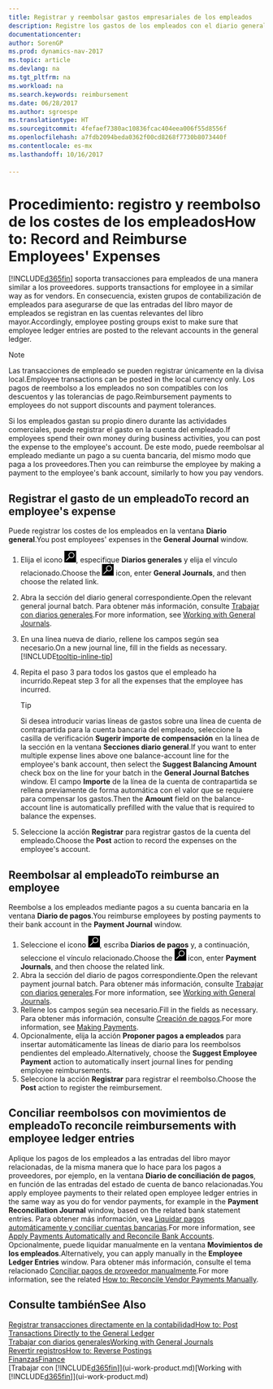 ```yaml
---
title: Registrar y reembolsar gastos empresariales de los empleados
description: Registre los gastos de los empleados con el diario general en la cuenta del empleado y luego registre un pago a la cuenta bancaria del empleado para reembolsar el gasto relacionado con el negocio.
documentationcenter: 
author: SorenGP
ms.prod: dynamics-nav-2017
ms.topic: article
ms.devlang: na
ms.tgt_pltfrm: na
ms.workload: na
ms.search.keywords: reimbursement
ms.date: 06/28/2017
ms.author: sgroespe
ms.translationtype: HT
ms.sourcegitcommit: 4fefaef7380ac10836fcac404eea006f55d8556f
ms.openlocfilehash: a7fdb2094beda0362f00cd8268f7730b8073440f
ms.contentlocale: es-mx
ms.lasthandoff: 10/16/2017

---
```

# <a name="how-to-record-and-reimburse-employees-expenses"></a><span data-ttu-id="36d0c-103">Procedimiento: registro y reembolso de los costes de los empleados</span><span class="sxs-lookup"><span data-stu-id="36d0c-103">How to: Record and Reimburse Employees' Expenses</span></span>
[!INCLUDE[d365fin](includes/d365fin_md.md)]<span data-ttu-id="36d0c-104"> soporta transacciones para empleados de una manera similar a los proveedores.</span><span class="sxs-lookup"><span data-stu-id="36d0c-104"> supports transactions for employee in a similar way as for vendors.</span></span> <span data-ttu-id="36d0c-105">En consecuencia, existen grupos de contabilización de empleados para asegurarse de que las entradas del libro mayor de empleados se registran en las cuentas relevantes del libro mayor.</span><span class="sxs-lookup"><span data-stu-id="36d0c-105">Accordingly, employee posting groups exist to make sure that employee ledger entries are posted to the relevant accounts in the general ledger.</span></span>

> [!NOTE]  
> <span data-ttu-id="36d0c-106">Las transacciones de empleado se pueden registrar únicamente en la divisa local.</span><span class="sxs-lookup"><span data-stu-id="36d0c-106">Employee transactions can be posted in the local currency only.</span></span> <span data-ttu-id="36d0c-107">Los pagos de reembolso a los empleados no son compatibles con los descuentos y las tolerancias de pago.</span><span class="sxs-lookup"><span data-stu-id="36d0c-107">Reimbursement payments to employees do not support discounts and payment tolerances.</span></span>

<span data-ttu-id="36d0c-108">Si los empleados gastan su propio dinero durante las actividades comerciales, puede registrar el gasto en la cuenta del empleado.</span><span class="sxs-lookup"><span data-stu-id="36d0c-108">If employees spend their own money during business activities, you can post the expense to the employee's account.</span></span> <span data-ttu-id="36d0c-109">De este modo, puede reembolsar al empleado mediante un pago a su cuenta bancaria, del mismo modo que paga a los proveedores.</span><span class="sxs-lookup"><span data-stu-id="36d0c-109">Then you can reimburse the employee by making a payment to the employee's bank account, similarly to how you pay vendors.</span></span>

## <a name="to-record-an-employees-expense"></a><span data-ttu-id="36d0c-110">Registrar el gasto de un empleado</span><span class="sxs-lookup"><span data-stu-id="36d0c-110">To record an employee's expense</span></span>
<span data-ttu-id="36d0c-111">Puede registrar los costes de los empleados en la ventana **Diario general**.</span><span class="sxs-lookup"><span data-stu-id="36d0c-111">You post employees' expenses in the **General Journal** window.</span></span>
1. <span data-ttu-id="36d0c-112">Elija el icono ![Buscar página o informe](media/ui-search/search_small.png "icono Buscar página o informe"), especifique **Diarios generales** y elija el vínculo relacionado.</span><span class="sxs-lookup"><span data-stu-id="36d0c-112">Choose the ![Search for Page or Report](media/ui-search/search_small.png "Search for Page or Report icon") icon, enter **General Journals**, and then choose the related link.</span></span>
2. <span data-ttu-id="36d0c-113">Abra la sección del diario general correspondiente.</span><span class="sxs-lookup"><span data-stu-id="36d0c-113">Open the relevant general journal batch.</span></span> <span data-ttu-id="36d0c-114">Para obtener más información, consulte [Trabajar con diarios generales](ui-work-general-journals.md).</span><span class="sxs-lookup"><span data-stu-id="36d0c-114">For more information, see [Working with General Journals](ui-work-general-journals.md).</span></span>
3. <span data-ttu-id="36d0c-115">En una línea nueva de diario, rellene los campos según sea necesario.</span><span class="sxs-lookup"><span data-stu-id="36d0c-115">On a new journal line, fill in the fields as necessary.</span></span> [!INCLUDE[tooltip-inline-tip](includes/tooltip-inline-tip_md.md)]    
4. <span data-ttu-id="36d0c-116">Repita el paso 3 para todos los gastos que el empleado ha incurrido.</span><span class="sxs-lookup"><span data-stu-id="36d0c-116">Repeat step 3 for all the expenses that the employee has incurred.</span></span>

    > [!TIP]  
    > <span data-ttu-id="36d0c-117">Si desea introducir varias líneas de gastos sobre una línea de cuenta de contrapartida para la cuenta bancaria del empleado, seleccione la casilla de verificación **Sugerir importe de compensación** en la línea de la sección en la ventana **Secciones diario general**.</span><span class="sxs-lookup"><span data-stu-id="36d0c-117">If you want to enter multiple expense lines above one balance-account line for the employee's bank account, then select the **Suggest Balancing Amount** check box on the line for your batch in the **General Journal Batches** window.</span></span> <span data-ttu-id="36d0c-118">El campo **Importe** de la línea de la cuenta de contrapartida se rellena previamente de forma automática con el valor que se requiere para compensar los gastos.</span><span class="sxs-lookup"><span data-stu-id="36d0c-118">Then the **Amount** field on the balance-account line is automatically prefilled with the value that is required to balance the expenses.</span></span>
5. <span data-ttu-id="36d0c-119">Seleccione la acción **Registrar** para registrar gastos de la cuenta del empleado.</span><span class="sxs-lookup"><span data-stu-id="36d0c-119">Choose the **Post** action to record the expenses on the employee's account.</span></span>

## <a name="to-reimburse-an-employee"></a><span data-ttu-id="36d0c-120">Reembolsar al empleado</span><span class="sxs-lookup"><span data-stu-id="36d0c-120">To reimburse an employee</span></span>
<span data-ttu-id="36d0c-121">Reembolse a los empleados mediante pagos a su cuenta bancaria en la ventana **Diario de pagos**.</span><span class="sxs-lookup"><span data-stu-id="36d0c-121">You reimburse employees by posting payments to their bank account in the **Payment Journal** window.</span></span>
1. <span data-ttu-id="36d0c-122">Seleccione el icono ![Buscar página o informe](media/ui-search/search_small.png "icono Buscar página o informe"), escriba **Diarios de pagos** y, a continuación, seleccione el vínculo relacionado.</span><span class="sxs-lookup"><span data-stu-id="36d0c-122">Choose the ![Search for Page or Report](media/ui-search/search_small.png "Search for Page or Report icon") icon, enter **Payment Journals**, and then choose the related link.</span></span>
2. <span data-ttu-id="36d0c-123">Abra la sección del diario de pagos correspondiente.</span><span class="sxs-lookup"><span data-stu-id="36d0c-123">Open the relevant payment journal batch.</span></span> <span data-ttu-id="36d0c-124">Para obtener más información, consulte [Trabajar con diarios generales](ui-work-general-journals.md).</span><span class="sxs-lookup"><span data-stu-id="36d0c-124">For more information, see [Working with General Journals](ui-work-general-journals.md).</span></span>
3. <span data-ttu-id="36d0c-125">Rellene los campos según sea necesario.</span><span class="sxs-lookup"><span data-stu-id="36d0c-125">Fill in the fields as necessary.</span></span> <span data-ttu-id="36d0c-126">Para obtener más información, consulte [Creación de pagos](payables-make-payments.md).</span><span class="sxs-lookup"><span data-stu-id="36d0c-126">For more information, see [Making Payments](payables-make-payments.md).</span></span>
4. <span data-ttu-id="36d0c-127">Opcionalmente, elija la acción **Proponer pagos a empleados** para insertar automáticamente las líneas de diario para los reembolsos pendientes del empleado.</span><span class="sxs-lookup"><span data-stu-id="36d0c-127">Alternatively, choose the **Suggest Employee Payment** action to automatically insert journal lines for pending employee reimbursements.</span></span>
5. <span data-ttu-id="36d0c-128">Seleccione la acción **Registrar** para registrar el reembolso.</span><span class="sxs-lookup"><span data-stu-id="36d0c-128">Choose the **Post** action to register the reimbursement.</span></span>  

## <a name="to-reconcile-reimbursements-with-employee-ledger-entries"></a><span data-ttu-id="36d0c-129">Conciliar reembolsos con movimientos de empleado</span><span class="sxs-lookup"><span data-stu-id="36d0c-129">To reconcile reimbursements with employee ledger entries</span></span>
<span data-ttu-id="36d0c-130">Aplique los pagos de los empleados a las entradas del libro mayor relacionadas, de la misma manera que lo hace para los pagos a proveedores, por ejemplo, en la ventana **Diario de conciliación de pagos**, en función de las entradas del estado de cuenta de banco relacionadas.</span><span class="sxs-lookup"><span data-stu-id="36d0c-130">You apply employee payments to their related open employee ledger entries in the same way as you do for vendor payments, for example in the **Payment Reconciliation Journal** window, based on the related bank statement entries.</span></span> <span data-ttu-id="36d0c-131">Para obtener más información, vea [Liquidar pagos automáticamente y conciliar cuentas bancarias](receivables-apply-payments-auto-reconcile-bank-accounts.md).</span><span class="sxs-lookup"><span data-stu-id="36d0c-131">For more information, see [Apply Payments Automatically and Reconcile Bank Accounts](receivables-apply-payments-auto-reconcile-bank-accounts.md).</span></span> <span data-ttu-id="36d0c-132">Opcionalmente, puede liquidar manualmente en la ventana **Movimientos de los empleados**.</span><span class="sxs-lookup"><span data-stu-id="36d0c-132">Alternatively, you can apply manually in the **Employee Ledger Entries** window.</span></span> <span data-ttu-id="36d0c-133">Para obtener más información, consulte el tema relacionado [Conciliar pagos de proveedor manualmente](payables-how-apply-purchase-transactions-manually.md).</span><span class="sxs-lookup"><span data-stu-id="36d0c-133">For more information, see the related [How to: Reconcile Vendor Payments Manually](payables-how-apply-purchase-transactions-manually.md).</span></span>  

## <a name="see-also"></a><span data-ttu-id="36d0c-134">Consulte también</span><span class="sxs-lookup"><span data-stu-id="36d0c-134">See Also</span></span>
[<span data-ttu-id="36d0c-135">Registrar transacciones directamente en la contabilidad</span><span class="sxs-lookup"><span data-stu-id="36d0c-135">How to: Post Transactions Directly to the General Ledger</span></span>](finance-how-post-transactions-directly.md)  
[<span data-ttu-id="36d0c-136">Trabajar con diarios generales</span><span class="sxs-lookup"><span data-stu-id="36d0c-136">Working with General Journals</span></span>](ui-work-general-journals.md)  
[<span data-ttu-id="36d0c-137">Revertir registros</span><span class="sxs-lookup"><span data-stu-id="36d0c-137">How to: Reverse Postings</span></span>](finance-how-reverse-journal-posting.md)  
[<span data-ttu-id="36d0c-138">Finanzas</span><span class="sxs-lookup"><span data-stu-id="36d0c-138">Finance</span></span>](finance.md)  
<span data-ttu-id="36d0c-139">[Trabajar con [!INCLUDE[d365fin](includes/d365fin_md.md)]](ui-work-product.md)</span><span class="sxs-lookup"><span data-stu-id="36d0c-139">[Working with [!INCLUDE[d365fin](includes/d365fin_md.md)]](ui-work-product.md)</span></span>  

